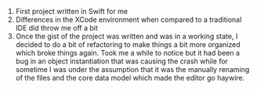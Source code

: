 1. First project written in Swift for me
2. Differences in the XCode environment when compared to a traditional IDE did throw me off a bit
3. Once the gist of the project was written and was in a working state, I decided to do a bit of refactoring to make things a bit more organized which broke things again. Took me a while to notice but it had been a bug in an object instantiation that was causing the crash while for sometime I was under the assumption that it was the manually renaming of the files and the core data model which made the editor go haywire.